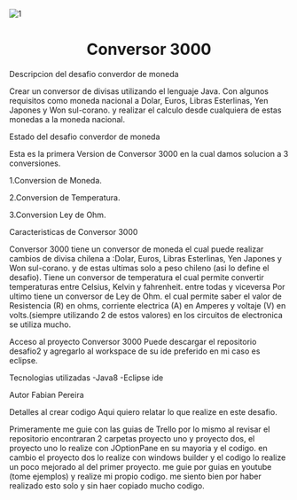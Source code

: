 ![1](https://github.com/Fitoce/desafio2/assets/130674384/bdd321c0-841d-4b5e-b6ea-ee2608be375c)

<h1 align ="center" >Conversor 3000</h1>


<wm> Descripcion del desafio converdor de moneda </em>

Crear un conversor de divisas utilizando el lenguaje Java. Con algunos requisitos como
moneda nacional  a Dolar, Euros, Libras Esterlinas, Yen Japones y Won sul-corano. 
y realizar el calculo desde cualquiera de estas monedas a la moneda nacional.

<wm>Estado del desafio converdor de moneda </em>

Esta es la primera Version de Conversor 3000 en la cual damos solucion a 3 conversiones.

1.Conversion de Moneda.

2.Conversion de Temperatura.

3.Conversion Ley de Ohm.


<wm>Caracteristicas de Conversor 3000 </em>

 Conversor 3000 tiene un conversor de moneda el cual puede realizar cambios de divisa chilena a :Dolar, Euros, Libras Esterlinas,
 Yen Japones y Won sul-corano. y de estas ultimas solo a peso chileno (asi lo define el desafio).
 Tiene un conversor de temperatura el cual permite convertir temperaturas entre Celsius, Kelvin y fahrenheit. entre todas y viceversa
 Por ultimo tiene un conversor de Ley de Ohm. el cual permite saber el valor de Resistencia (R) en ohms, corriente electrica (A)
 en Amperes y voltaje (V) en volts.(siempre utilizando 2 de estos valores) en los circuitos de electronica se utiliza mucho.

 <wm>Acceso al proyecto Conversor 3000 </em>
 Puede descargar el repositorio desafio2 y agregarlo al workspace de su ide preferido en mi caso es eclipse.

 <wm>Tecnologias utilizadas </em>
 -Java8
 -Eclipse ide
 


 <wm>Autor </em>
Fabian Pereira 

 <wm>Detalles al crear codigo </em>
 Aqui quiero relatar lo que realize en este desafio.

 Primeramente me guie con las guias de Trello por lo mismo al revisar el repositorio encontraran 2 carpetas  proyecto uno y proyecto dos,
 el proyecto uno lo realize con JOptionPane en su mayoria y el codigo. en cambio el proyecto dos lo realize con windows builder y el codigo lo 
 realize un poco mejorado al del primer proyecto. me guie por guias en youtube (tome ejemplos) y realize mi propio codigo. me siento bien por haber realizado esto solo 
 y sin haer copiado mucho codigo.
